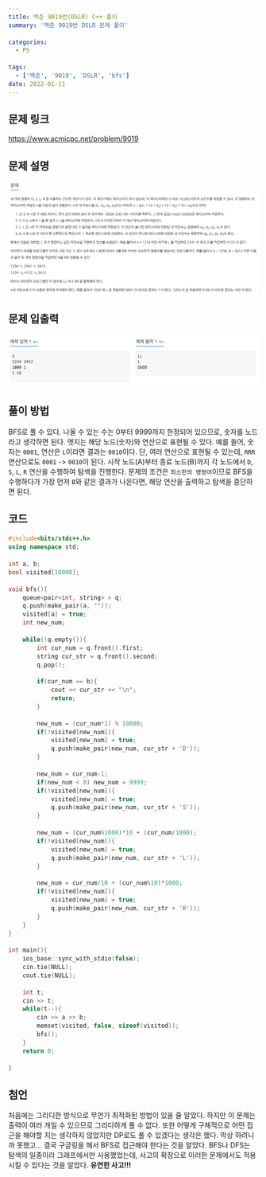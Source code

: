 ```yaml
---
title: 백준 9019번(DSLR) C++ 풀이
summary: '백준 9019번 DSLR 문제 풀이'

categories:
  - PS

tags:
  - ['백준', '9019', 'DSLR', 'bfs']
date: 2022-01-11
---
```


## 문제 링크

<https://www.acmicpc.net/problem/9019>
<br>

## 문제 설명

  ![9019](./assets/9019.png)
<br>

## 문제 입출력

  ![9019io](./assets/9019io.png)
<br>

## 풀이 방법

BFS로 풀 수 있다. 나올 수 있는 수는 0부터 9999까지 한정되어 있으므로, 숫자를 노드라고 생각하면 된다. 엣지는 해당 노드(숫자)와 연산으로 표현될 수 있다. 예를 들어, 숫자는 `0001`, 연산은 `L`이라면 결과는 `0010`이다. 단, 여러 연산으로 표현될 수 있는데, `RRR` 연산으로도 `0001` -> `0010`이 된다. 시작 노드(A)부터 종료 노드(B)까지 각 노드에서 `D`, `S`, `L`, `R` 연산을 수행하여 탐색을 진행한다. 문제의 조건은 `최소한의 명령어`이므로 BFS을 수행하다가 가장 먼저 `B`와 같은 결과가 나온다면, 해당 연산을 출력하고 탐색을 중단하면 된다.
<br>

## 코드

```cpp
#include<bits/stdc++.h>
using namespace std;

int a, b;
bool visited[10000];

void bfs(){
    queue<pair<int, string> > q;
    q.push(make_pair(a, ""));
    visited[a] = true;
    int new_num;

    while(!q.empty()){
        int cur_num = q.front().first;
        string cur_str = q.front().second;
        q.pop();

        if(cur_num == b){
            cout << cur_str << "\n";
            return;
        }

        new_num = (cur_num*2) % 10000;
        if(!visited[new_num]){
            visited[new_num] = true;
            q.push(make_pair(new_num, cur_str + 'D'));
        }

        new_num = cur_num-1;
        if(new_num < 0) new_num = 9999;
        if(!visited[new_num]){
            visited[new_num] = true;
            q.push(make_pair(new_num, cur_str + 'S'));
        }

        new_num = (cur_num%1000)*10 + (cur_num/1000);
        if(!visited[new_num]){
            visited[new_num] = true;
            q.push(make_pair(new_num, cur_str + 'L'));
        }

        new_num = cur_num/10 + (cur_num%10)*1000;
        if(!visited[new_num]){
            visited[new_num] = true;
            q.push(make_pair(new_num, cur_str + 'R'));
        }
    }
}

int main(){
    ios_base::sync_with_stdio(false);
    cin.tie(NULL);
    cout.tie(NULL);

    int t;
    cin >> t;
    while(t--){
        cin >> a >> b;
        memset(visited, false, sizeof(visited));
        bfs();
    }
    return 0;

}
```

## 첨언

처음에는 그리디한 방식으로 무언가 최적화된 방법이 있을 줄 알았다. 하지만 이 문제는 출력이 여러 개일 수 있으므로 그리디하게 풀 수 없다. 또한 어떻게 구체적으로 어떤 접근을 해야할 지는 생각하지 않았지만 DP로도 풀 수 있겠다는 생각은 했다. 막상 하려니까 못했고... 결국 구글링을 해서 BFS로 접근해야 한다는 것을 알았다. BFS나 DFS는 탐색의 일종이라 그래프에서만 사용했었는데, 사고의 확장으로 이러한 문제에서도 적용시킬 수 있다는 것을 알았다. <b>유연한 사고<b>!!!
